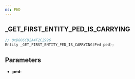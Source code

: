 ```yaml
---
ns: PED
---
```

## _GET_FIRST_ENTITY_PED_IS_CARRYING

```c
// 0xD806CD2A4F2C2996
Entity _GET_FIRST_ENTITY_PED_IS_CARRYING(Ped ped);
```

## Parameters
* **ped**:
